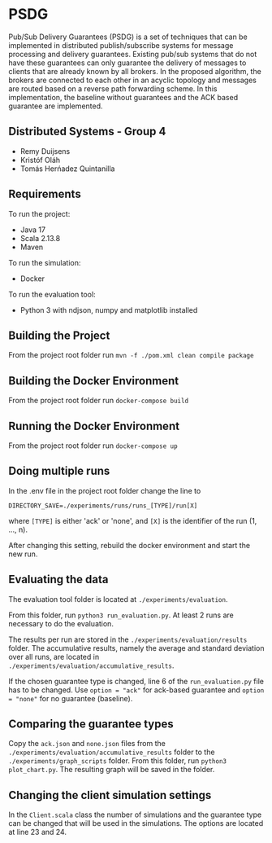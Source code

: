 # PSDG

Pub/Sub Delivery Guarantees (PSDG) is a set of techniques that can be implemented in distributed publish/subscribe systems for message processing and delivery guarantees. Existing pub/sub systems that do not have these guarantees can only guarantee the delivery of messages to clients that are already known by all brokers. In the proposed algorithm, the brokers are connected to each other in an acyclic topology and messages are routed based on a reverse path forwarding scheme. In this implementation, the baseline without guarantees and the ACK based guarantee are implemented.

##  Distributed Systems - Group 4

- Remy Duijsens
- Kristóf Oláh
- Tomás Herńadez Quintanilla


## Requirements

To run the project: 

- Java 17
- Scala 2.13.8
- Maven

To run the simulation:

- Docker

To run the evaluation tool:

- Python 3 with ndjson, numpy and matplotlib installed

## Building the Project

From the project root folder run
`mvn -f ./pom.xml clean compile package`

## Building the Docker Environment

From the project root folder run
`docker-compose build`

## Running the Docker Environment

From the project root folder run
`docker-compose up`

## Doing multiple runs

In the .env file in the project root folder change the line to

`DIRECTORY_SAVE=./experiments/runs/runs_[TYPE]/run[X]`

where `[TYPE]` is either 'ack' or 'none', and `[X]` is the identifier of the run (1, ..., n).

After changing this setting, rebuild the docker environment and start the new run.


## Evaluating the data

The evaluation tool folder is located at `./experiments/evaluation`.

From this folder, run `python3 run_evaluation.py`. At least 2 runs are necessary to do the evaluation.

The results per run are stored in the `./experiments/evaluation/results` folder.
The accumulative results, namely the average and standard deviation over all runs, are located in `./experiments/evaluation/accumulative_results`.

If the chosen guarantee type is changed, line 6 of the `run_evaluation.py` file has to be changed.
Use `option = "ack"` for ack-based guarantee and `option = "none"` for no guarantee (baseline).

## Comparing the guarantee types

Copy the `ack.json` and `none.json` files from the `./experiments/evaluation/accumulative_results` folder to the `./experiments/graph_scripts` folder.
From this folder, run `python3 plot_chart.py`. The resulting graph will be saved in the folder.

## Changing the client simulation settings

In the `Client.scala` class the number of simulations and the guarantee type can be changed that will be used in the simulations.
The options are located at line 23 and 24.